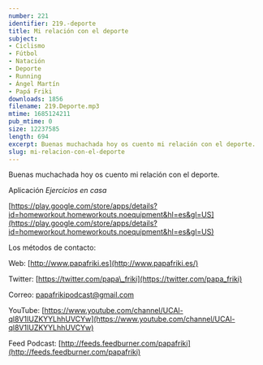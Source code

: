 ```yaml
---
number: 221
identifier: 219.-deporte
title: Mi relación con el deporte
subject:
- Ciclismo
- Fútbol
- Natación
- Deporte
- Running
- Ángel Martín
- Papá Friki
downloads: 1856
filename: 219.Deporte.mp3
mtime: 1685124211
pub_mtime: 0
size: 12237585
length: 694
excerpt: Buenas muchachada hoy os cuento mi relación con el deporte.
slug: mi-relacion-con-el-deporte
---
```

Buenas muchachada hoy os cuento mi relación con el deporte.

Aplicación *Ejercicios en casa*

[https://play.google.com/store/apps/details?id=homeworkout.homeworkouts.noequipment&hl=es&gl=US](https://play.google.com/store/apps/details?id=homeworkout.homeworkouts.noequipment&hl=es&gl=US)

[
](https://play.google.com/store/apps/details?id=homeworkout.homeworkouts.noequipment&hl=es&gl=US)

Los métodos de contacto:

Web: [http://www.papafriki.es](http://www.papafriki.es/)

Twitter: [https://twitter.com/papa\_friki](https://twitter.com/papa_friki)

Correo: [papafrikipodcast@gmail.com](https://archive.org/details/papafrikipodast@gmail.com)

YouTube: [https://www.youtube.com/channel/UCAl-ql8V1IUZKYYLhhUVCYw](https://www.youtube.com/channel/UCAl-ql8V1IUZKYYLhhUVCYw)

Feed Podcast: [http://feeds.feedburner.com/papafriki](http://feeds.feedburner.com/papafriki)